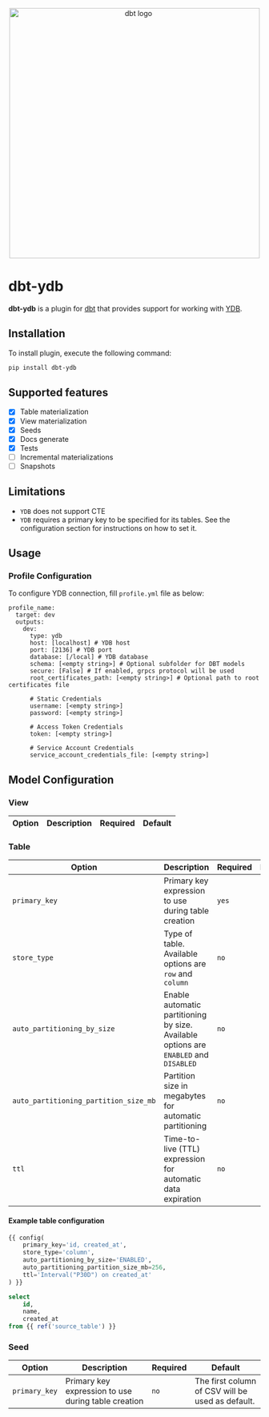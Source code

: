 <p align="center">
  <img src="https://raw.githubusercontent.com/dbt-labs/dbt/ec7dee39f793aa4f7dd3dae37282cc87664813e4/etc/dbt-logo-full.svg" alt="dbt logo" width="500"/>
</p>

# dbt-ydb

**dbt-ydb** is a plugin for [dbt](https://www.getdbt.com/) that provides support for working with [YDB](https://ydb.tech).

## Installation

To install plugin, execute the following command:

```bash
pip install dbt-ydb
```

## Supported features

- [x] Table materialization
- [x] View materialization
- [x] Seeds
- [x] Docs generate
- [x] Tests
- [ ] Incremental materializations
- [ ] Snapshots

## Limitations

* `YDB` does not support CTE
* `YDB` requires a primary key to be specified for its tables. See the configuration section for instructions on how to set it.

## Usage

### Profile Configuration

To configure YDB connection, fill `profile.yml` file as below:

```
profile_name:
  target: dev
  outputs:
    dev:
      type: ydb
      host: [localhost] # YDB host
      port: [2136] # YDB port
      database: [/local] # YDB database
      schema: [<empty string>] # Optional subfolder for DBT models
      secure: [False] # If enabled, grpcs protocol will be used
      root_certificates_path: [<empty string>] # Optional path to root certificates file

      # Static Credentials
      username: [<empty string>]
      password: [<empty string>]

      # Access Token Credentials
      token: [<empty string>]

      # Service Account Credentials
      service_account_credentials_file: [<empty string>]
```

## Model Configuration

### View

| Option | Description | Required | Default |
| ------ | ----------- | -------- | ------- |

### Table

| Option | Description | Required | Default |
| ------ | ----------- | -------- | ------- |
| `primary_key` | Primary key expression to use during table creation | `yes` | |
| `store_type` | Type of table. Available options are `row` and `column` | `no` | `row` |
| `auto_partitioning_by_size` | Enable automatic partitioning by size. Available options are `ENABLED` and `DISABLED` | `no` | |
| `auto_partitioning_partition_size_mb` | Partition size in megabytes for automatic partitioning | `no` | |
| `ttl` | Time-to-live (TTL) expression for automatic data expiration | `no` | |

#### Example table configuration

```sql
{{ config(
    primary_key='id, created_at',
    store_type='column',
    auto_partitioning_by_size='ENABLED',
    auto_partitioning_partition_size_mb=256,
    ttl='Interval("P30D") on created_at'
) }}

select
    id,
    name,
    created_at
from {{ ref('source_table') }}
```

### Seed

| Option | Description | Required | Default |
| ------ | ----------- | -------- | ------- |
| `primary_key` | Primary key expression to use during table creation | `no` | The first column of CSV will be used as default. |
